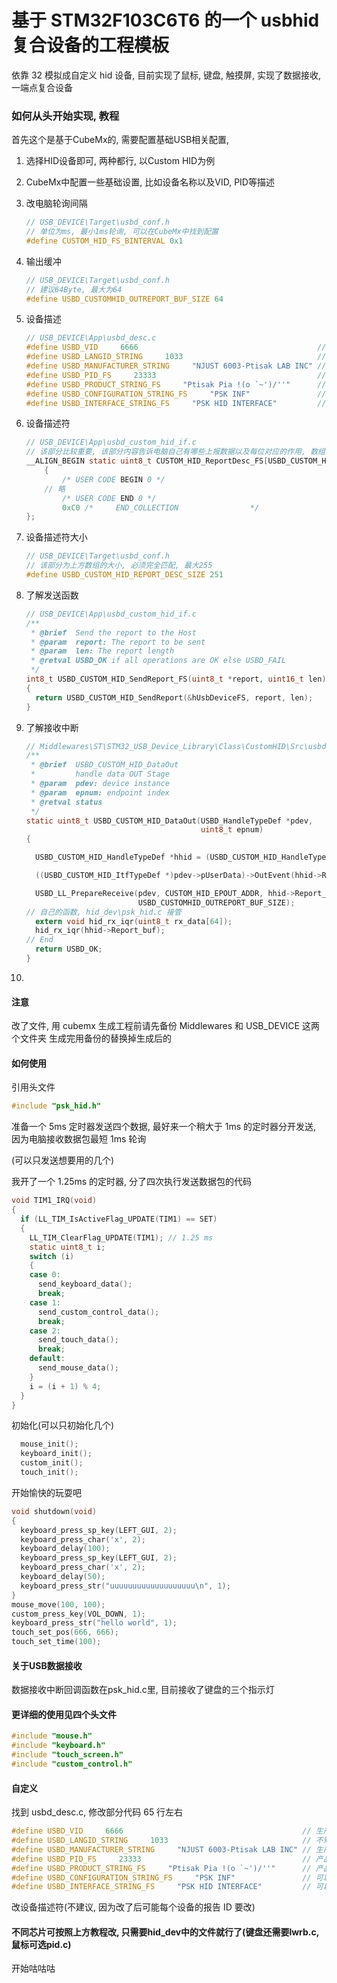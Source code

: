 # 基于 STM32F103C6T6 的一个 usbhid 复合设备的工程模板

依靠 32 模拟成自定义 hid 设备, 目前实现了鼠标, 键盘, 触摸屏, 实现了数据接收, 一端点复合设备

### 如何从头开始实现, 教程

首先这个是基于CubeMx的, 需要配置基础USB相关配置, 

1. 选择HID设备即可, 两种都行, 以Custom HID为例

2. CubeMx中配置一些基础设置, 比如设备名称以及VID, PID等描述

3. 改电脑轮询间隔

   ```c
   // USB_DEVICE\Target\usbd_conf.h
   // 单位为ms, 最小1ms轮询, 可以在CubeMx中找到配置
   #define CUSTOM_HID_FS_BINTERVAL 0x1
   ```

4. 输出缓冲

   ```c
   // USB_DEVICE\Target\usbd_conf.h
   // 建议64Byte, 最大为64
   #define USBD_CUSTOMHID_OUTREPORT_BUF_SIZE 64
   ```

5. 设备描述

   ```c
   // USB_DEVICE\App\usbd_desc.c
   #define USBD_VID     6666                                        // 生产商ID
   #define USBD_LANGID_STRING     1033                              // 不知道
   #define USBD_MANUFACTURER_STRING     "NJUST 6003-Ptisak LAB INC" // 生产商名字
   #define USBD_PID_FS     23333                                    // 产品ID, 每个产品唯一
   #define USBD_PRODUCT_STRING_FS     "Ptisak Pia !(o `~')/''"      // 产品名字
   #define USBD_CONFIGURATION_STRING_FS     "PSK INF"               // 可以改
   #define USBD_INTERFACE_STRING_FS     "PSK HID INTERFACE"         // 可以改
   ```

6. 设备描述符

   ```c
   // USB_DEVICE\App\usbd_custom_hid_if.c
   // 该部分比较重要, 该部分内容告诉电脑自己有哪些上报数据以及每位对应的作用, 数组长度最大255
   __ALIGN_BEGIN static uint8_t CUSTOM_HID_ReportDesc_FS[USBD_CUSTOM_HID_REPORT_DESC_SIZE] __ALIGN_END =
       {
           /* USER CODE BEGIN 0 */
       // 略
           /* USER CODE END 0 */
           0xC0 /*     END_COLLECTION	             */
   };
   ```

7. 设备描述符大小

   ```c
   // USB_DEVICE\Target\usbd_conf.h
   // 该部分为上方数组的大小, 必须完全匹配, 最大255
   #define USBD_CUSTOM_HID_REPORT_DESC_SIZE 251
   ```

8. 了解发送函数

   ```c
   // USB_DEVICE\App\usbd_custom_hid_if.c
   /**
    * @brief  Send the report to the Host
    * @param  report: The report to be sent
    * @param  len: The report length
    * @retval USBD_OK if all operations are OK else USBD_FAIL
    */
   int8_t USBD_CUSTOM_HID_SendReport_FS(uint8_t *report, uint16_t len)
   {
     return USBD_CUSTOM_HID_SendReport(&hUsbDeviceFS, report, len);
   }
   ```

9. 了解接收中断

   ```c
   // Middlewares\ST\STM32_USB_Device_Library\Class\CustomHID\Src\usbd_customhid.c
   /**
    * @brief  USBD_CUSTOM_HID_DataOut
    *         handle data OUT Stage
    * @param  pdev: device instance
    * @param  epnum: endpoint index
    * @retval status
    */
   static uint8_t USBD_CUSTOM_HID_DataOut(USBD_HandleTypeDef *pdev,
                                          uint8_t epnum)
   {
   
     USBD_CUSTOM_HID_HandleTypeDef *hhid = (USBD_CUSTOM_HID_HandleTypeDef *)pdev->pClassData;
   
     ((USBD_CUSTOM_HID_ItfTypeDef *)pdev->pUserData)->OutEvent(hhid->Report_buf[0], hhid->Report_buf[1]);
   
     USBD_LL_PrepareReceive(pdev, CUSTOM_HID_EPOUT_ADDR, hhid->Report_buf,
                            USBD_CUSTOMHID_OUTREPORT_BUF_SIZE);
   // 自己的函数, hid_dev\psk_hid.c 接管
     extern void hid_rx_iqr(uint8_t rx_data[64]);
     hid_rx_iqr(hhid->Report_buf);
   // End
     return USBD_OK;
   }
   ```

10. 

#### 注意

改了文件, 用 cubemx 生成工程前请先备份 Middlewares 和 USB_DEVICE 这两个文件夹
生成完用备份的替换掉生成后的

#### 如何使用

引用头文件

```c
#include "psk_hid.h"
```

准备一个 5ms 定时器发送四个数据, 最好来一个稍大于 1ms 的定时器分开发送, 因为电脑接收数据包最短 1ms 轮询

(可以只发送想要用的几个)

我开了一个 1.25ms 的定时器, 分了四次执行发送数据包的代码

```c
void TIM1_IRQ(void)
{
  if (LL_TIM_IsActiveFlag_UPDATE(TIM1) == SET)
  {
    LL_TIM_ClearFlag_UPDATE(TIM1); // 1.25 ms
    static uint8_t i;
    switch (i)
    {
    case 0:
      send_keyboard_data();
      break;
    case 1:
      send_custom_control_data();
      break;
    case 2:
      send_touch_data();
      break;
    default:
      send_mouse_data();
    }
    i = (i + 1) % 4;
  }
}
```

初始化(可以只初始化几个)

```c
  mouse_init();
  keyboard_init();
  custom_init();
  touch_init();
```

开始愉快的玩耍吧

```c
void shutdown(void)
{
  keyboard_press_sp_key(LEFT_GUI, 2);
  keyboard_press_char('x', 2);
  keyboard_delay(100);
  keyboard_press_sp_key(LEFT_GUI, 2);
  keyboard_press_char('x', 2);
  keyboard_delay(50);
  keyboard_press_str("uuuuuuuuuuuuuuuuuuu\n", 1);
}
mouse_move(100, 100);
custom_press_key(VOL_DOWN, 1);
keyboard_press_str("hello world", 1);
touch_set_pos(666, 666);
touch_set_time(100);
```

#### 关于USB数据接收

数据接收中断回调函数在psk_hid.c里, 目前接收了键盘的三个指示灯

#### 更详细的使用见四个头文件

```c
#include "mouse.h"
#include "keyboard.h"
#include "touch_screen.h"
#include "custom_control.h"
```

#### 自定义

找到 usbd_desc.c, 修改部分代码 65 行左右

```c
#define USBD_VID     6666                                        // 生产商ID
#define USBD_LANGID_STRING     1033                              // 不知道
#define USBD_MANUFACTURER_STRING     "NJUST 6003-Ptisak LAB INC" // 生产商名字
#define USBD_PID_FS     23333                                    // 产品ID, 每个产品唯一, 自己修改
#define USBD_PRODUCT_STRING_FS     "Ptisak Pia !(o `~')/''"      // 产品名字
#define USBD_CONFIGURATION_STRING_FS     "PSK INF"               // 可以改
#define USBD_INTERFACE_STRING_FS     "PSK HID INTERFACE"         // 可以改
```

改设备描述符(不建议, 因为改了后可能每个设备的报告 ID 要改)



#### 不同芯片可按照上方教程改, 只需要hid_dev中的文件就行了(键盘还需要lwrb.c, 鼠标可选pid.c)

开始咕咕咕